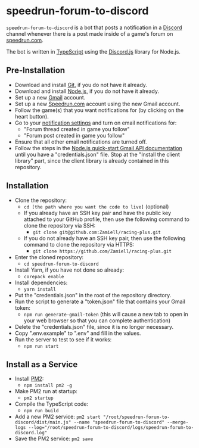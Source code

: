 # speedrun-forum-to-discord

`speedrun-forum-to-discord` is a bot that posts a notification in a [Discord](https://discord.com/) channel whenever there is a post made inside of a game's forum on [speedrun.com](speedrun.com).

The bot is written in [TypeScript](https://www.typescriptlang.org/) using the [Discord.js](https://discord.js.org/) library for Node.js.

## Pre-Installation

- Download and install [Git](https://git-scm.com/), if you do not have it already.
- Download and install [Node.js](https://nodejs.org/en/), if you do not have it already.
- Set up a new [Gmail](https://gmail.com/) account.
- Set up a new [Speedrun.com](https://speedrun.com/) account using the new Gmail account.
- Follow the game(s) that you want notifications for (by clicking on the heart button).
- Go to your [notification settings](https://www.speedrun.com/users/Zamiel/settings/notifications) and turn on email notifications for:
  - "Forum thread created in game you follow"
  - "Forum post created in game you follow"
- Ensure that all other email notifications are turned off.
- Follow the steps in the [Node.js quick-start Gmail API documentation](https://developers.google.com/gmail/api/quickstart/nodejs) until you have a "credentials.json" file. Stop at the "Install the client library" part, since the client library is already contained in this repository.

## Installation

- Clone the repository:
  - `cd [the path where you want the code to live]` (optional)
  - If you already have an SSH key pair and have the public key attached to your GitHub profile, then use the following command to clone the repository via SSH:
    - `git clone git@github.com:Zamiell/racing-plus.git`
  - If you do not already have an SSH key pair, then use the following command to clone the repository via HTTPS:
    - `git clone https://github.com/Zamiell/racing-plus.git`
- Enter the cloned repository:
  - `cd speedrun-forum-to-discord`
- Install Yarn, if you have not done so already:
  - `corepack enable`
- Install dependencies:
  - `yarn install`
- Put the "credentials.json" in the root of the repository directory.
- Run the script to generate a "token.json" file that contains your Gmail token:
  - `npm run generate-gmail-token` (this will cause a new tab to open in your web browser so that you can complete authentication)
- Delete the "credentials.json" file, since it is no longer necessary.
- Copy ".env.example" to ".env" and fill in the values.
- Run the server to test to see if it works:
  - `npm run start`

## Install as a Service

- Install [PM2](https://pm2.io/docs/runtime/guide/installation/):
  - `npm install pm2 -g`
- Make PM2 run at startup:
  - `pm2 startup`
- Compile the TypeScript code:
  - `npm run build`
- Add a new PM2 service:
  `pm2 start "/root/speedrun-forum-to-discord/dist/main.js" --name "speedrun-forum-to-discord" --merge-logs --log="/root/speedrun-forum-to-discord/logs/speedrun-forum-to-discord.log"`
- Save the PM2 service:
  `pm2 save`
